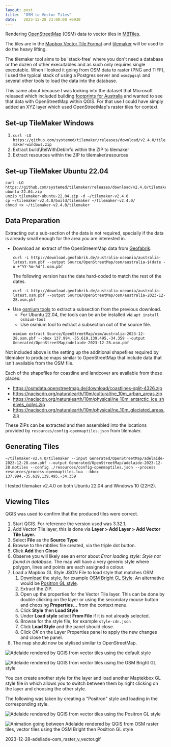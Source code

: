 ```yaml
---
layout: post
title:  "OSM to Vector Tiles"
date:   2023-12-28 23:00:00 +0930
---
```


Rendering [OpenStreetMap](0) (OSM) data to vector tiles in [MBTiles](1).

The tiles are in the [Mapbox Vector Tile Format](2) and [tilemaker](3) will be
used to do the heavy lifting.

The tilemaker tool aims to be 'stack-free' where you don't need a database or
the dozen of other executables and as such only requires single executable.
When I looked it going from OSM data to raster (PNG and TIFF), I used the
typical stack of using a Postgres server and `osm2pgsql` and several other
tools to load the data into the database.

This came about because I was looking into the dataset that Microsoft released
which included building [footprints for Australia](9) and wanted to see that
data with OpenStreetMap within QGIS. For that use I could have simply added
an XYZ layer which used OpenStreetMap's raster tiles for context.

## Set-up TileMaker Windows
1. `curl -LO https://github.com/systemed/tilemaker/releases/download/v2.4.0/tilemaker-windows.zip`
2. Extract build\RelWithDebInfo within the ZIP to tilemaker
3. Extract resources within the ZIP to tilemaker\resources

## Set-up TileMaker Ubuntu 22.04
```
curl -LO https://github.com/systemed/tilemaker/releases/download/v2.4.0/tilemaker-ubuntu-22.04.zip
unzip tilemaker-ubuntu-22.04.zip -d ~/tilemaker-v2.4.0
cp ~/tilemaker-v2.4.0/build/tilemaker ~/tilemaker-v2.4.0/
chmod +x ~/tilemaker-v2.4.0/tilemaker
```

## Data Preparation

Extracting out a sub-section of the data is not required, specially if the
data is already small enough for the area you are interested in.

* Download an extract of the OpenStreemMap data from [Geofabrik](4).
  ```
  curl -L http://download.geofabrik.de/australia-oceania/australia-latest.osm.pbf --output Source/OpenStreetMap/osm/australia-$(date -u +"%Y-%m-%d").osm.pbf
  ```
  The following version has the date hard-coded to match the rest of the dates.
  ```
  curl -L http://download.geofabrik.de/australia-oceania/australia-latest.osm.pbf --output Source/OpenStreetMap/osm/australia-2023-12-28.osm.pbf
  ```
* Use [osmium tools](5) to extract a subsection from the previous download.
    * For Ubuntu 22.04, the tools can be an be installed via
      `apt install osmium-tool`
    * Use osmium tool to extract a subsection out of the source file.
    ```
    osmium extract Source/OpenStreetMap/osm/australia-2023-12-28.osm.pbf --bbox 137.994,-35.619,139.495,-34.359 --output Generated/OpenStreetMap/adelaide-2023-12-28.osm.pbf
    ```

Not included above is the setting up the additional shapefiles required by
tilemaker to produce maps similar to OpenStreetMap that include data that isn't
available from the OSM file.

Each of the shapefiles for coastline and landcover are available from these
places:
* https://osmdata.openstreetmap.de/download/coastlines-split-4326.zip
* https://naciscdn.org/naturalearth/10m/cultural/ne_10m_urban_areas.zip
* https://naciscdn.org/naturalearth/10m/physical/ne_10m_antarctic_ice_shelves_polys.zip
* https://naciscdn.org/naturalearth/10m/physical/ne_10m_glaciated_areas.zip

These ZIPs can be extracted and then assembled into the locations provided by
`resources/config-openmaptiles.json` from tilemaker.

## Generating Tiles
```
~/tilemaker-v2.4.0/tilemaker --input Generated/OpenStreetMap/adelaide-2023-12-28.osm.pbf --output Generated/OpenStreetMap/adelaide-2023-12-28.mbtiles --config ./resources/config-openmaptiles.json --process resources/process-openmaptiles.lua --bbox 137.994,-35.619,139.495,-34.359
```

I tested tilemaker v2.4.0 on both Ubuntu 22.04 and Windows 10 (22H2).

## Viewing Tiles
QGIS was used to confirm that the produced tiles were correct.

1. Start QGIS. For reference the version used was 3.32.1.
2. Add Vector Tile layer, this is done via **Layer > Add Layer > Add Vector Tile Layer.**
3. Select **File** as the **Source Type**
4. Browse to the mbtiles file created, via the triple dot button.
5. Click **Add** then **Close**
6. Observe you will likely see an error about _Error loading style: Style not found in database_.
   The map will have a very generic style where polygon, lines and points are
   each assigned a colour.
7. Load a Mapbox GL Style JSON File to load style that matches OSM.
    1. [Download][7] the style, for example [OSM Bright GL Style][6].
       An alternative would be [Positron GL style][7].
    2. Extract the ZIP.
    3. Open up the properties for the Vector Tile layer. This can be done by
      double clicking on the layer or using the secondary mouse button and
      choosing **Properties...** from the context menu.
    4. Click **Style** then **Load Style**
    5. Under **Load style** select **From File** if it is not already selected.
    6. Browse for the style file, for example `style-cdn.json`
    7. Click **Load Style** and the panel should close.
    8. Click *OK* on the Layer Properties panel to apply the new changes and
       close the panel.
8. The map should now be stylised similar to OpenStreetMap.

![Adelaide rendered by QGIS from vector tiles using the default style](/assets/2023-12-28_qgis_default_view_for_vector_tiles.png "Adelaide rendered by QGIS from vector tiles using the default style.")

![Adelaide rendered by QGIS from vector tiles using the OSM Bright GL style](/assets/2023-12-28_qgis_vector_tiles_osm_bright.png "Adelaide rendered by QGIS from vector tiles using OSM Bright GL style.")

You can create another style for the layer and load another Maptekbox GL style
file in which allows you to switch between them by right clicking on the layer
and choosing the other style.

The following was taken by creating a "Positron" style and loading in the
corresponding style.

![Adelaide rendered by QGIS from vector tiles using the Positron GL style](/assets/2023-12-28_qgis_vector_tiles_positron.png "Adelaide rendered by QGIS from vector tiles using Positron GL style.")

![Animation going between Adelaide rendered by QGIS from OSM raster tiles, vector tiles using the OSM Bright then Positron GL style](/assets/2023-12-28-adelaide-osm_raster_v_vector.gif "Animation going between Adelaide rendered by QGIS from OSM raster tiles, vector tiles using the OSM Bright then Positron GL style.")

2023-12-28-adeliade-osm_raster_v_vector.gif

[0]: https://www.openstreetmap.org/
[1]: https://github.com/mapbox/mbtiles-spec
[2]: https://github.com/mapbox/vector-tile-spec
[3]: https://github.com/systemed/tilemaker
[4]: https://download.geofabrik.de/
[5]: https://osmcode.org/osmium-tool/
[6]: https://github.com/openmaptiles/osm-bright-gl-style
[7]: https://github.com/openmaptiles/osm-bright-gl-style/releases/download/v1.9/v1.9.zip
[8]: https://github.com/openmaptiles/positron-gl-style
[9]: https://github.com/microsoft/AustraliaBuildingFootprints